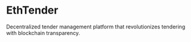 # EthTender
Decentralized tender management platform that revolutionizes tendering with blockchain transparency.
